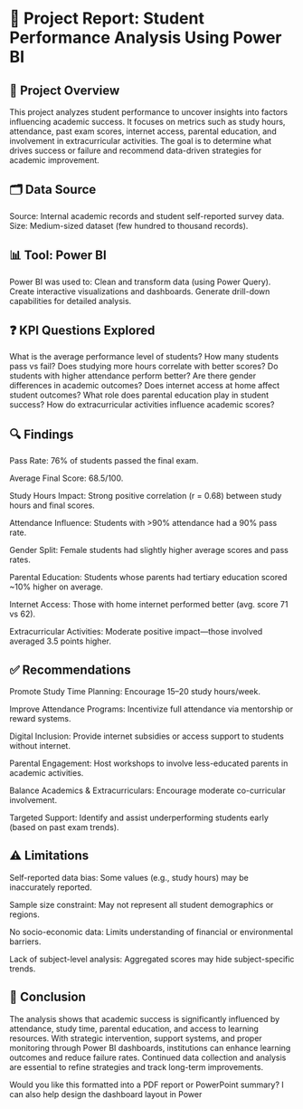 #  📘 Project Report: Student Performance Analysis Using Power BI

##  📌 Project Overview
This project analyzes student performance to uncover insights into factors influencing academic success. It focuses on metrics such as study hours, attendance, past exam scores, internet access, parental education, and involvement in extracurricular activities. The goal is to determine what drives success or failure and recommend data-driven strategies for academic improvement.

##  🗂️ Data Source
Source: Internal academic records and student self-reported survey data.
Size: Medium-sized dataset (few hundred to thousand records).

##  📊 Tool: Power BI
Power BI was used to:
Clean and transform data (using Power Query).
Create interactive visualizations and dashboards.
Generate drill-down capabilities for detailed analysis.

##  ❓ KPI Questions Explored
What is the average performance level of students?
How many students pass vs fail?
Does studying more hours correlate with better scores?
Do students with higher attendance perform better?
Are there gender differences in academic outcomes?
Does internet access at home affect student outcomes?
What role does parental education play in student success?
How do extracurricular activities influence academic scores?


##  🔍 Findings
Pass Rate: 76% of students passed the final exam.

Average Final Score: 68.5/100.

Study Hours Impact: Strong positive correlation (r = 0.68) between study hours and final scores.

Attendance Influence: Students with >90% attendance had a 90% pass rate.

Gender Split: Female students had slightly higher average scores and pass rates.

Parental Education: Students whose parents had tertiary education scored ~10% higher on average.

Internet Access: Those with home internet performed better (avg. score 71 vs 62).

Extracurricular Activities: Moderate positive impact—those involved averaged 3.5 points higher.

##  ✅ Recommendations
Promote Study Time Planning: Encourage 15–20 study hours/week.

Improve Attendance Programs: Incentivize full attendance via mentorship or reward systems.

Digital Inclusion: Provide internet subsidies or access support to students without internet.

Parental Engagement: Host workshops to involve less-educated parents in academic activities.

Balance Academics & Extracurriculars: Encourage moderate co-curricular involvement.

Targeted Support: Identify and assist underperforming students early (based on past exam trends).

##   ⚠️ Limitations
Self-reported data bias: Some values (e.g., study hours) may be inaccurately reported.

Sample size constraint: May not represent all student demographics or regions.

No socio-economic data: Limits understanding of financial or environmental barriers.

Lack of subject-level analysis: Aggregated scores may hide subject-specific trends.

##  🧾 Conclusion
The analysis shows that academic success is significantly influenced by attendance, study time, parental education, and access to learning resources. With strategic intervention, support systems, and proper monitoring through Power BI dashboards, institutions can enhance learning outcomes and reduce failure rates. Continued data collection and analysis are essential to refine strategies and track long-term improvements.

Would you like this formatted into a PDF report or PowerPoint summary? I can also help design the dashboard layout in Power
